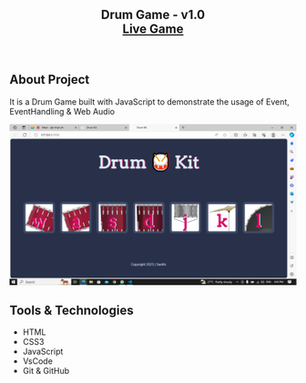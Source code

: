 <h2 align="center">
Drum Game - v1.0<br/>
  <a href="https://santhipriyabitta.github.io/Drums-Game/" target="_blank">Live Game</a>

</h2>

<br/>

## About Project

It is a Drum Game built with JavaScript to demonstrate the usage of Event, EventHandling & Web Audio
<br/>

![Game UI](image.png)

## Tools & Technologies

- HTML
- CSS3
- JavaScript
- VsCode
- Git & GitHub
